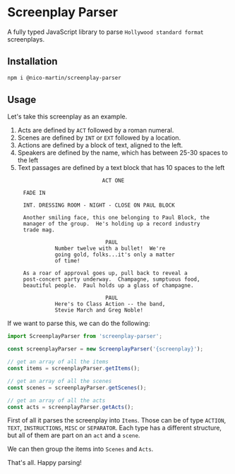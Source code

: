 # Screenplay Parser

A fully typed JavaScript library to parse `Hollywood standard format` screenplays.

## Installation

```bash
npm i @nico-martin/screenplay-parser
```

## Usage

Let's take this screenplay as an example.
1. Acts are defined by `ACT` followed by a roman numeral.
2. Scenes are defined by `INT` or `EXT` followed by a location.
3. Actions are defined by a block of text, aligned to the left.
4. Speakers are defined by the name, which has between 25-30 spaces to the left
5. Text passages are defined by a text block that has 10 spaces to the left

```text
                              ACT ONE

     FADE IN

     INT. DRESSING ROOM - NIGHT - CLOSE ON PAUL BLOCK

     Another smiling face, this one belonging to Paul Block, the
     manager of the group.  He's holding up a record industry 
     trade mag.

                               PAUL
               Number twelve with a bullet!  We're 
               going gold, folks...it's only a matter
               of time!

     As a roar of approval goes up, pull back to reveal a 
     post-concert party underway.  Champagne, sumptuous food,
     beautiful people.  Paul holds up a glass of champagne.

                               PAUL
               Here's to Class Action -- the band,
               Stevie March and Greg Noble!

```

If we want to parse this, we can do the following:

```typescript
import ScreenplayParser from 'screenplay-parser';

const screenplayParser = new ScreenplayParser('{screenplay}');

// get an array of all the items
const items = screenplayParser.getItems();

// get an array of all the scenes
const scenes = screenplayParser.getScenes();

// get an array of all the acts
const acts = screenplayParser.getActs();
```

First of all it parses the screenplay into `Items`. Those can be of type `ACTION`, `TEXT`, `INSTRUCTIONS`, `MISC` or `SEPARATOR`. Each type has a different structure, but all of them are part on an `act` and a `scene`.

We can then group the items into `Scenes` and `Acts`.

That's all. Happy parsing!